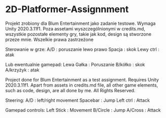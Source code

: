 # 2D-Platformer-Assignnment

Projekt zrobiony dla Blum Entertainment jako zadanie testowe. Wymaga Unity 2020.3.11f1. Poza assetami wyszczególnionymi w credits.md, wszystkie pozostałe elementy gry, takie jak kod, design są stworzone przeze mnie. Wszelkie prawa zastrzeżone


Sterowanie w grze: 
A/D : poruszanie lewo prawo
Spacja : skok
Lewy ctrl : atak

Lub ewentualnie gamepad:
Lewa Gałka : Poruszanie
B/kółko : skok
A/krzyżyk : atak

Project done for Blum Entertainment as a test assignment. Requires Unity 2020.3.11f1. Apart from assets in credits.md file, all other game elements, such as code, design, are all done by me. All Rights Reserved. 

Steering: 
A/D : left/right movement
Spacebar : Jump
Left ctrl : Attack

Gamepad controls:
Left Stick : Movement
B/Circle : Jump
A/Cross : Attack
